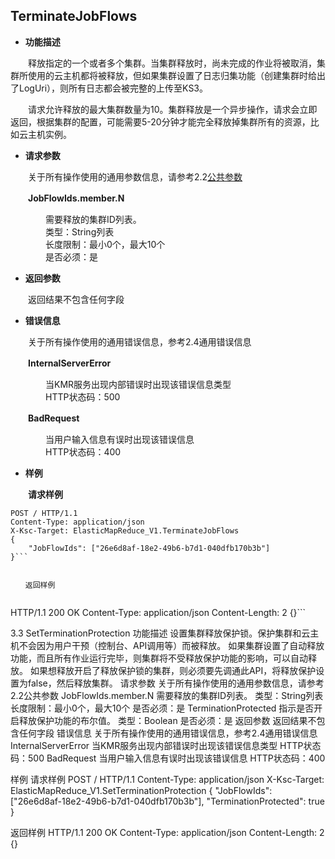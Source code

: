 ## TerminateJobFlows


* **功能描述**

　　释放指定的一个或者多个集群。当集群释放时，尚未完成的作业将被取消，集群所使用的云主机都将被释放，但如果集群设置了日志归集功能（创建集群时给出了LogUri），则所有日志都会被完整的上传至KS3。
  
　　请求允许释放的最大集群数量为10。集群释放是一个异步操作，请求会立即返回，根据集群的配置，可能需要5-20分钟才能完全释放掉集群所有的资源，比如云主机实例。
 
* **请求参数**

　　关于所有操作使用的通用参数信息，请参考2.2[公共参数](gong_gong_can_shu.md)
  
　　**JobFlowIds.member.N**
  
　　　　需要释放的集群ID列表。<br>
　　　　类型：String列表<br>
　　　　长度限制：最小0个，最大10个<br>
　　　　是否必须：是
    
* **返回参数**

　　返回结果不包含任何字段

* **错误信息**

　　关于所有操作使用的通用错误信息，参考2.4通用错误信息

　　**InternalServerError**
  
　　　　当KMR服务出现内部错误时出现该错误信息类型<br>
　　　　HTTP状态码：500
    
　　**BadRequest**
  
　　　　当用户输入信息有误时出现该错误信息<br>
　　　　HTTP状态码：400

* **样例**

　　**请求样例**

```
POST / HTTP/1.1
Content-Type: application/json
X-Ksc-Target: ElasticMapReduce_V1.TerminateJobFlows
{
    "JobFlowIds": ["26e6d8af-18e2-49b6-b7d1-040dfb170b3b"]
}```


　　返回样例
  
```
HTTP/1.1 200 OK
Content-Type: application/json
Content-Length: 2
{}```


3.3 SetTerminationProtection
功能描述
设置集群释放保护锁。保护集群和云主机不会因为用户干预（控制台、API调用等）而被释放。
如果集群设置了自动释放功能，而且所有作业运行完毕，则集群将不受释放保护功能的影响，可以自动释放。
如果想释放开启了释放保护锁的集群，则必须要先调通此API，将释放保护设置为false，然后释放集群。
请求参数
关于所有操作使用的通用参数信息，请参考2.2公共参数
JobFlowIds.member.N
需要释放的集群ID列表。
类型：String列表
长度限制：最小0个，最大10个
是否必须：是
TerminationProtected
指示是否开启释放保护功能的布尔值。
类型：Boolean
是否必须：是
返回参数
返回结果不包含任何字段
错误信息
关于所有操作使用的通用错误信息，参考2.4通用错误信息
InternalServerError
当KMR服务出现内部错误时出现该错误信息类型
HTTP状态码：500
BadRequest
当用户输入信息有误时出现该错误信息
HTTP状态码：400

样例
请求样例
POST / HTTP/1.1
Content-Type: application/json
X-Ksc-Target: ElasticMapReduce_V1.SetTerminationProtection
{
    "JobFlowIds": ["26e6d8af-18e2-49b6-b7d1-040dfb170b3b"],
    "TerminationProtected": true
}

返回样例
HTTP/1.1 200 OK
Content-Type: application/json
Content-Length: 2
{}
